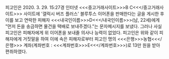 피고인은 2020. 3. 29. 15:27경 인터넷 <<<중고거래사이트>>>B C<<</중고거래사이트>>> 사이트에 '갤럭시 버즈 플러스' 블루투스 이어폰을 판매한다는 글을 게시한 후 이를 보고 연락한 피해자 <<<내국인이름>>>D<<</내국인이름>>>(남, 22세)에게 "먼저 돈을 송금하면 물건을 택배로 보내주겠다."는 문자메시지를 보냈다. 그러나 사실 피고인은 피해자에게 위 이어폰을 보내줄 의사나 능력이 없었다.
피고인은 위와 같이 피해자에게 거짓말을 하여 이에 속은 피해자로부터 피고인 명의 <<<은행>>>농협<<</은행>>> 계좌(계좌번호 : <<<계좌번호>>>E<<</계좌번호>>>)로 13만 원을 받아 편취하였다.